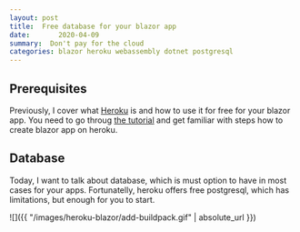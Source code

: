```yaml
---
layout: post
title:  Free database for your blazor app
date:       2020-04-09
summary:  Don't pay for the cloud
categories: blazor heroku webassembly dotnet postgresql
---
```


## Prerequisites
Previously, I cover what [Heroku](https://www.heroku.com/home) is and how to use it for free for your blazor app. 
You need to go throug [the tutorial](https://nightbaker.github.io/blazor/heroku/webassembly/dotnet/2019/12/12/heroku-blazor/) and get familiar with steps how to create blazor app on heroku.

## Database

Today, I want to talk about database, which is must option to have in most cases for your apps. Fortunatelly, heroku offers free postgresql, which has limitations, but enough for you to start.


![]({{ "/images/heroku-blazor/add-buildpack.gif" | absolute_url }})
